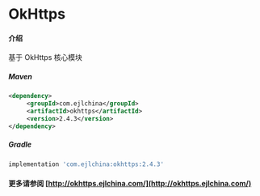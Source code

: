 # OkHttps

#### 介绍

基于 OkHttps 核心模块


##### Maven

```xml
<dependency>
     <groupId>com.ejlchina</groupId>
     <artifactId>okhttps</artifactId>
     <version>2.4.3</version>
</dependency>
```

##### Gradle

```groovy
implementation 'com.ejlchina:okhttps:2.4.3'
```

#### 更多请参阅 [http://okhttps.ejlchina.com/](http://okhttps.ejlchina.com/)
